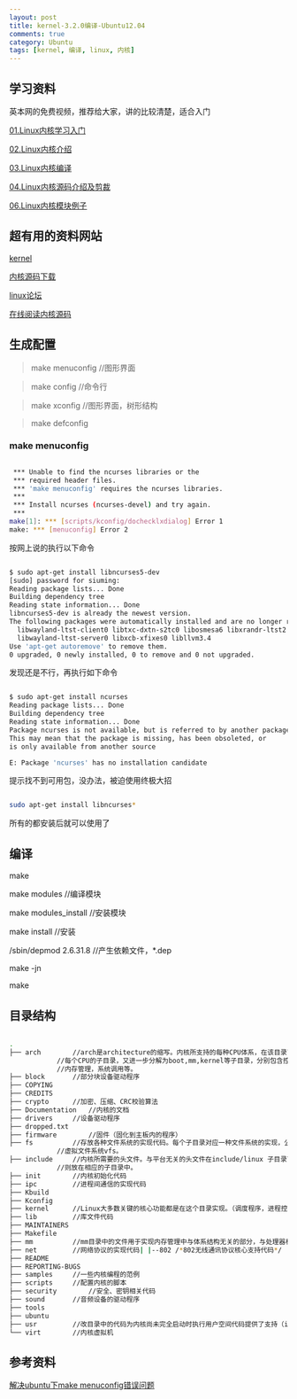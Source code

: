 ```yaml
---
layout: post
title: kernel-3.2.0编译-Ubuntu12.04 
comments: true
category: Ubuntu
tags: [kernel, 编译, linux, 内核]
---
```


## 学习资料

英本网的免费视频，推荐给大家，讲的比较清楚，适合入门

[01.Linux内核学习入门](http://v.youku.com/v_show/id_XNjc1NzEzODAw.html)     
  
[02.Linux内核介绍](http://v.youku.com/v_show/id_XNjc1NzE0OTAw.html)

[03.Linux内核编译](http://v.youku.com/v_show/id_XNjc1NzE1NDQ0.html)

[04.Linux内核源码介绍及剪裁](http://v.youku.com/v_show/id_XNjc1NzE2MjQw.html)

[06.Linux内核模块例子](http://v.youku.com/v_show/id_XNjc1NzE3MDI4.html)

## 超有用的资料网站

[kernel](https://www.kernel.com/)

[内核源码下载](https://www.kernel.org/)

[linux论坛](http://www.linuxsir.org/)

[在线阅读内核源码](http://lxr.linux.no/)

## 生成配置

>	make menuconfig //图形界面

>	make config //命令行

>	make xconfig //图形界面，树形结构

>	make defconfig

### make menuconfig

```sh

 *** Unable to find the ncurses libraries or the
 *** required header files.
 *** 'make menuconfig' requires the ncurses libraries.
 *** 
 *** Install ncurses (ncurses-devel) and try again.
 *** 
make[1]: *** [scripts/kconfig/dochecklxdialog] Error 1
make: *** [menuconfig] Error 2

```

按网上说的执行以下命令

```sh

$ sudo apt-get install libncurses5-dev
[sudo] password for siuming: 
Reading package lists... Done
Building dependency tree       
Reading state information... Done
libncurses5-dev is already the newest version.
The following packages were automatically installed and are no longer required:
  libwayland-ltst-client0 libtxc-dxtn-s2tc0 libosmesa6 libxrandr-ltst2
  libwayland-ltst-server0 libxcb-xfixes0 libllvm3.4
Use 'apt-get autoremove' to remove them.
0 upgraded, 0 newly installed, 0 to remove and 0 not upgraded.

```

发现还是不行，再执行如下命令

```sh

$ sudo apt-get install ncurses
Reading package lists... Done
Building dependency tree       
Reading state information... Done
Package ncurses is not available, but is referred to by another package.
This may mean that the package is missing, has been obsoleted, or
is only available from another source

E: Package 'ncurses' has no installation candidate

```

提示找不到可用包，没办法，被迫使用终极大招

```sh

sudo apt-get install libncurses*

```

所有的都安装后就可以使用了

## 编译

make

make modules //编译模块

make modules_install //安装模块

make install //安装

/sbin/depmod 2.6.31.8 //产生依赖文件，*.dep

make -jn

make

## 目录结构

```sh

.
├── arch		//arch是architecture的缩写。内核所支持的每种CPU体系，在该目录下都有对应的子目录。
			//每个CPU的子目录，又进一步分解为boot,mm,kernel等子目录，分别包含控制系统引导，
			//内存管理，系统调用等。
├── block		//部分块设备驱动程序
├── COPYING
├── CREDITS
├── crypto		//加密、压缩、CRC校验算法
├── Documentation	//内核的文档
├── drivers		//设备驱动程序
├── dropped.txt
├── firmware		//固件（固化到主板内的程序）
├── fs			//存放各种文件系统的实现代码。每个子目录对应一种文件系统的实现，公用的源程序用于实现
			//虚拟文件系统vfs。
├── include		//内核所需要的头文件。与平台无关的头文件在include/linux 子目录下，与平台相关的头文件
			//则放在相应的子目录中。
├── init		//内核初始化代码
├── ipc			//进程间通信的实现代码
├── Kbuild
├── Kconfig
├── kernel		//Linux大多数关键的核心功能都是在这个目录实现。（调度程序，进程控制，模块化）
├── lib			//库文件代码
├── MAINTAINERS
├── Makefile
├── mm			//mm目录中的文件用于实现内存管理中与体系结构无关的部分，与处理器相关的代码位于arch/*/mm目录下
├── net			//网络协议的实现代码| |--802 /*802无线通讯协议核心支持代码*/
├── README
├── REPORTING-BUGS
├── samples		//一些内核编程的范例
├── scripts		//配置内核的脚本
├── security		//安全、密钥相关代码
├── sound		//音频设备的驱动程序
├── tools
├── ubuntu
├── usr			//改目录中的代码为内核尚未完全启动时执行用户空间代码提供了支持（initrd镜像）
└── virt		//内核虚拟机

```

## 参考资料

[解决ubuntu下make menuconfig错误问题](http://blog.sina.com.cn/s/blog_726684020100r1oo.html)
